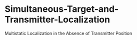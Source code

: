 # Simultaneous-Target-and-Transmitter-Localization
Multistatic Localization in the Absence of Transmitter Position
